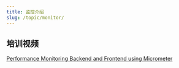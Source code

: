 ```yaml
---
title: 监控介绍
slug: /topic/monitor/
---
```


## 培训视频

[Performance Monitoring Backend and Frontend using Micrometer](https://www.youtube.com/watch?v=deBSrmskpcY)


